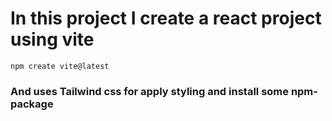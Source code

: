 # In this project I create a react project using vite 
```
npm create vite@latest
```
### And uses Tailwind css for apply styling and install some npm-package
    
